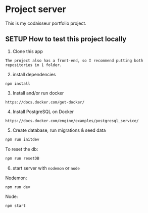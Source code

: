 # Project server

This is my codaisseur portfolio project.

## SETUP How to test this project locally

1. Clone this app

```
The project also has a front-end, so I recommend putting both repositories in 1 folder.
```

2. install dependencies

```
npm install
```

3. Install and/or run docker

```
https://docs.docker.com/get-docker/
```

4. Install PostgreSQL on Docker

```
https://docs.docker.com/engine/examples/postgresql_service/
```

5. Create database, run migrations & seed data

```bash
npm run initdev
```

To reset the db:

```bash
npm run resetDB
```

6. start server with `nodemon` or `node`

Nodemon:

```
npm run dev
```

Node:

```
npm start
```
